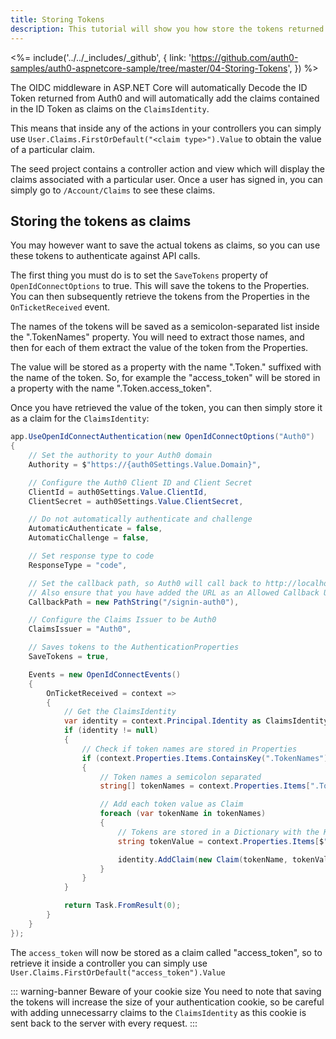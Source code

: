 ```yaml
---
title: Storing Tokens
description: This tutorial will show you how store the tokens returned from Auth0 in order to use them later on.
---
```


<%= include('../../_includes/_github', {
  link: 'https://github.com/auth0-samples/auth0-aspnetcore-sample/tree/master/04-Storing-Tokens',
}) %>

The OIDC middleware in ASP.NET Core will automatically Decode the ID Token returned from Auth0 and will automatically add the claims contained in the ID Token as claims on the `ClaimsIdentity`.

This means that inside any of the actions in your controllers you can simply use `User.Claims.FirstOrDefault("<claim type>").Value` to obtain the value of a particular claim.

The seed project contains a controller action and view which will display the claims associated with a particular user. Once a user has signed in, you can simply go to `/Account/Claims` to see these claims.

## Storing the tokens as claims

You may however want to save the actual tokens as claims, so you can use these tokens to authenticate against API calls.

The first thing you must do is to set the `SaveTokens` property of `OpenIdConnectOptions` to true. This will save the tokens to the Properties. You can then subsequently retrieve the tokens from the Properties in the `OnTicketReceived` event.

The names of the tokens will be saved as a semicolon-separated list inside the ".TokenNames" property. You will need to extract those names, and then for each of them extract the value of the token from the Properties.

The value will be stored as a property with the name ".Token." suffixed with the name of the token. So, for example the "access_token" will be stored in a property with the name ".Token.access_token". 

Once you have retrieved the value of the token, you can then simply store it as a claim for the `ClaimsIdentity`:

```csharp
app.UseOpenIdConnectAuthentication(new OpenIdConnectOptions("Auth0")
{
    // Set the authority to your Auth0 domain
    Authority = $"https://{auth0Settings.Value.Domain}",

    // Configure the Auth0 Client ID and Client Secret
    ClientId = auth0Settings.Value.ClientId,
    ClientSecret = auth0Settings.Value.ClientSecret,

    // Do not automatically authenticate and challenge
    AutomaticAuthenticate = false,
    AutomaticChallenge = false,

    // Set response type to code
    ResponseType = "code",

    // Set the callback path, so Auth0 will call back to http://localhost:60856/signin-auth0 
    // Also ensure that you have added the URL as an Allowed Callback URL in your Auth0 dashboard 
    CallbackPath = new PathString("/signin-auth0"),

    // Configure the Claims Issuer to be Auth0
    ClaimsIssuer = "Auth0",

    // Saves tokens to the AuthenticationProperties
    SaveTokens = true,

    Events = new OpenIdConnectEvents()
    {
        OnTicketReceived = context =>
        {
            // Get the ClaimsIdentity
            var identity = context.Principal.Identity as ClaimsIdentity;
            if (identity != null)
            {
                // Check if token names are stored in Properties
                if (context.Properties.Items.ContainsKey(".TokenNames"))
                {
                    // Token names a semicolon separated
                    string[] tokenNames = context.Properties.Items[".TokenNames"].Split(';');

                    // Add each token value as Claim
                    foreach (var tokenName in tokenNames)
                    {
                        // Tokens are stored in a Dictionary with the Key ".Token.<token name>"
                        string tokenValue = context.Properties.Items[$".Token.{tokenName}"];

                        identity.AddClaim(new Claim(tokenName, tokenValue));
                    }
                }
            }

            return Task.FromResult(0);
        }
    }
});
```

The `access_token` will now be stored as a claim called "access_token", so to retrieve it inside a controller you can simply use `User.Claims.FirstOrDefault("access_token").Value`

::: warning-banner Beware of your cookie size
You need to note that saving the tokens will increase the size of your authentication cookie, so be careful with adding unnecessarry claims to the `ClaimsIdentity` as this cookie is sent back to the server with every request.
:::